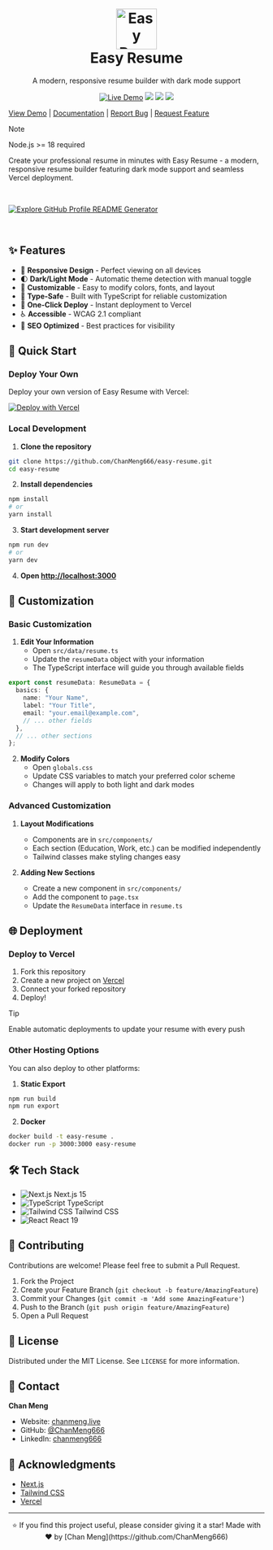 <div align="center">
  <h1>
    <img src="https://cdn.simpleicons.org/nextdotjs" alt="Easy Resume Logo" width="80px"><br/>
    Easy Resume
  </h1>
  <p>A modern, responsive resume builder with dark mode support</p>
  <a href="https://easy-resume-theta.vercel.app/"><img src="https://img.shields.io/badge/demo-view%20live-blue?style=for-the-badge" alt="Live Demo" /></a>
  <img src="https://img.shields.io/badge/next.js-15.1.4-black?style=for-the-badge&logo=next.js" />
  <img src="https://img.shields.io/badge/typescript-5.0.0-blue?style=for-the-badge&logo=typescript" />
  <img src="https://img.shields.io/badge/tailwindcss-3.4.1-38B2AC?style=for-the-badge&logo=tailwind-css" />
</div>

[View Demo](https://easy-resume-theta.vercel.app/) | [Documentation](https://github.com/ChanMeng666/easy-resume#readme) | [Report Bug](https://github.com/ChanMeng666/easy-resume/issues) | [Request Feature](https://github.com/ChanMeng666/easy-resume/issues)

> [!NOTE]
> Node.js >= 18 required

Create your professional resume in minutes with Easy Resume - a modern, responsive resume builder featuring dark mode support and seamless Vercel deployment.

<br/>

[![Explore GitHub Profile README Generator](https://gradient-svg-generator.vercel.app/?text=👉+Preview+It+Now!+👈&height=40&template=pride-rainbow)](https://easy-resume-theta.vercel.app/)

<br/>

## ✨ Features

- 📱 **Responsive Design** - Perfect viewing on all devices
- 🌓 **Dark/Light Mode** - Automatic theme detection with manual toggle
- 🎨 **Customizable** - Easy to modify colors, fonts, and layout
- 📝 **Type-Safe** - Built with TypeScript for reliable customization
- 🚀 **One-Click Deploy** - Instant deployment to Vercel
- ♿ **Accessible** - WCAG 2.1 compliant
- 🎯 **SEO Optimized** - Best practices for visibility

## 🚀 Quick Start

### Deploy Your Own

Deploy your own version of Easy Resume with Vercel:

[![Deploy with Vercel](https://vercel.com/button)](https://vercel.com/new/clone?repository-url=https://github.com/ChanMeng666/easy-resume)

### Local Development

1. **Clone the repository**
```bash
git clone https://github.com/ChanMeng666/easy-resume.git
cd easy-resume
```

2. **Install dependencies**
```bash
npm install
# or
yarn install
```

3. **Start development server**
```bash
npm run dev
# or
yarn dev
```

4. **Open [http://localhost:3000](http://localhost:3000)**

## 🎨 Customization

### Basic Customization

1. **Edit Your Information**
   - Open `src/data/resume.ts`
   - Update the `resumeData` object with your information
   - The TypeScript interface will guide you through available fields

```typescript
export const resumeData: ResumeData = {
  basics: {
    name: "Your Name",
    label: "Your Title",
    email: "your.email@example.com",
    // ... other fields
  },
  // ... other sections
};
```

2. **Modify Colors**
   - Open `globals.css`
   - Update CSS variables to match your preferred color scheme
   - Changes will apply to both light and dark modes

### Advanced Customization

1. **Layout Modifications**
   - Components are in `src/components/`
   - Each section (Education, Work, etc.) can be modified independently
   - Tailwind classes make styling changes easy

2. **Adding New Sections**
   - Create a new component in `src/components/`
   - Add the component to `page.tsx`
   - Update the `ResumeData` interface in `resume.ts`

## 🌐 Deployment

### Deploy to Vercel

1. Fork this repository
2. Create a new project on [Vercel](https://vercel.com)
3. Connect your forked repository
4. Deploy!

> [!TIP]
> Enable automatic deployments to update your resume with every push

### Other Hosting Options

You can also deploy to other platforms:

1. **Static Export**
```bash
npm run build
npm run export
```

2. **Docker**
```bash
docker build -t easy-resume .
docker run -p 3000:3000 easy-resume
```

## 🛠️ Tech Stack

- ![Next.js](https://cdn.simpleicons.org/nextdotjs/black) Next.js 15
- ![TypeScript](https://cdn.simpleicons.org/typescript) TypeScript
- ![Tailwind CSS](https://cdn.simpleicons.org/tailwindcss) Tailwind CSS
- ![React](https://cdn.simpleicons.org/react) React 19

## 🤝 Contributing

Contributions are welcome! Please feel free to submit a Pull Request.

1. Fork the Project
2. Create your Feature Branch (`git checkout -b feature/AmazingFeature`)
3. Commit your Changes (`git commit -m 'Add some AmazingFeature'`)
4. Push to the Branch (`git push origin feature/AmazingFeature`)
5. Open a Pull Request

## 📄 License

Distributed under the MIT License. See `LICENSE` for more information.

## 📧 Contact

**Chan Meng**
- Website: [chanmeng.live](https://chanmeng.live)
- GitHub: [@ChanMeng666](https://github.com/ChanMeng666)
- LinkedIn: [chanmeng666](https://www.linkedin.com/in/chanmeng666)


## 💖 Acknowledgments

- [Next.js](https://nextjs.org/)
- [Tailwind CSS](https://tailwindcss.com/)
- [Vercel](https://vercel.com)

---

<div align="center">
⭐️ If you find this project useful, please consider giving it a star!
Made with ❤️ by [Chan Meng](https://github.com/ChanMeng666)
</div>
